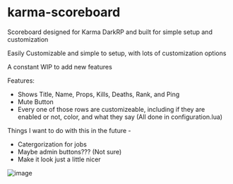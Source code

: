 # karma-scoreboard
Scoreboard designed for Karma DarkRP and built for simple setup and customization


Easily Customizable and simple to setup, with lots of customization options

A constant WIP to add new features

Features:

- Shows Title, Name, Props, Kills, Deaths, Rank, and Ping
- Mute Button
- Every one of those rows are customizeable, including if they are enabled or not, color, and what they say (All done in configuration.lua)


Things I want to do with this in the future - 

- Catergorization for jobs
- Maybe admin buttons??? (Not sure)
- Make it look just a little nicer


![image](https://user-images.githubusercontent.com/107073565/178433711-e9ec6cb6-62a3-42bf-90c8-0e2ec2a1b065.png)
